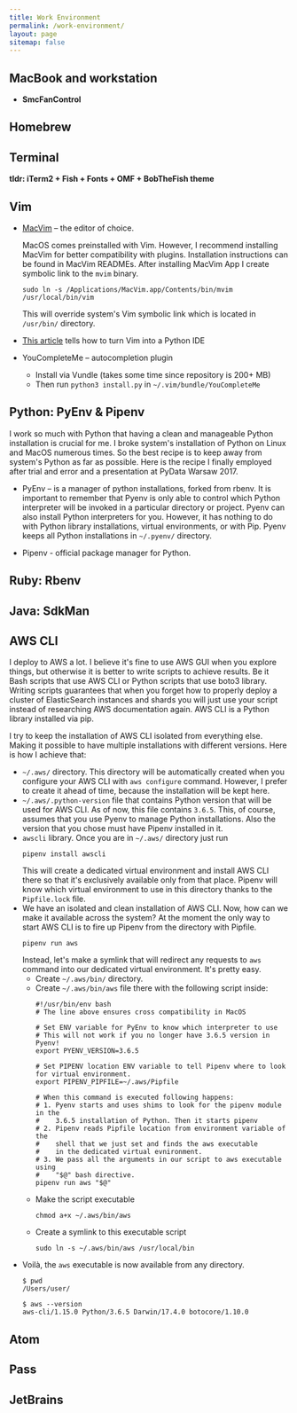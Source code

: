 ```yaml
---
title: Work Environment
permalink: /work-environment/
layout: page
sitemap: false
---
```


## MacBook and workstation

* **SmcFanControl**

## Homebrew

## Terminal

**tldr: iTerm2 + Fish + Fonts + OMF + BobTheFish theme**

## Vim

* [MacVim](https://github.com/macvim-dev/macvim) – the editor of choice.

  MacOS comes preinstalled with Vim. However, I recommend installing MacVim for better compatibility with plugins. Installation instructions can be found in MacVim READMEs. After installing MacVim App I create symbolic link to the `mvim` binary.

  ```
  sudo ln -s /Applications/MacVim.app/Contents/bin/mvim /usr/local/bin/vim
  ```

  This will override system's Vim symbolic link which is located in `/usr/bin/` directory.

* [This article](https://realpython.com/vim-and-python-a-match-made-in-heaven/) tells how to turn Vim into a Python IDE

* YouCompleteMe – autocompletion plugin

  - Install via Vundle (takes some time since repository is 200+ MB)
  - Then run `python3 install.py` in `~/.vim/bundle/YouCompleteMe`

## Python: PyEnv & Pipenv

I work so much with Python that having a clean and manageable Python installation is crucial for me. I broke system's installation of Python on Linux and MacOS numerous times. So the best recipe is to keep away from system's Python as far as possible. Here is the recipe I finally employed after trial and error and a presentation at PyData Warsaw 2017.

* PyEnv – is a manager of python installations, forked from rbenv. It is important to remember that Pyenv is only able to control which Python interpreter will be invoked in a particular directory or project. Pyenv can also install Python interpreters for you. However, it has nothing to do with Python library installations, virtual environments, or with Pip. Pyenv keeps all Python installations in `~/.pyenv/` directory.

* Pipenv - official package manager for Python.

## Ruby: Rbenv

## Java: SdkMan

## AWS CLI

I deploy to AWS a lot. I believe it's fine to use AWS GUI when you explore things, but otherwise it is better to write scripts to achieve results. Be it Bash scripts that use AWS CLI or Python scripts that use boto3 library. Writing scripts guarantees that when you forget how to properly deploy a cluster of ElasticSearch instances and shards you will just use your script instead of researching AWS documentation again. AWS CLI is a Python library installed via pip.

I try to keep the installation of AWS CLI isolated from everything else. Making it possible to have multiple installations with different versions. Here is how I achieve that:

* `~/.aws/` directory. This directory will be automatically created when you configure your AWS CLI with `aws configure` command. However, I prefer to create it ahead of time, because the installation will be kept here.
* `~/.aws/.python-version` file that contains Python version that will be used for AWS CLI. As of now, this file contains `3.6.5`. This, of course, assumes that you use Pyenv to manage Python installations. Also the version that you chose must have Pipenv installed in it.
* `awscli` library. Once you are in `~/.aws/` directory just run
  ```
  pipenv install awscli
  ```
  This will create a dedicated virtual environment and install AWS CLI there so that it's exclusively available only from that place. Pipenv will know which virtual environment to use in this directory thanks to the `Pipfile.lock` file.
* We have an isolated and clean installation of AWS CLI. Now, how can we make it available across the system? At the moment the only way to start AWS CLI is to fire up Pipenv from the directory with Pipfile.
  ```
  pipenv run aws
  ```
  Instead, let's make a symlink that will redirect any requests to `aws` command into our dedicated virtual environment. It's pretty easy.
  * Create `~/.aws/bin/` directory.
  * Create `~/.aws/bin/aws` file there with the following script inside:
    ```
    #!/usr/bin/env bash
    # The line above ensures cross compatibility in MacOS

    # Set ENV variable for PyEnv to know which interpreter to use
    # This will not work if you no longer have 3.6.5 version in Pyenv!
    export PYENV_VERSION=3.6.5

    # Set PIPENV location ENV variable to tell Pipenv where to look for virtual environment.
    export PIPENV_PIPFILE=~/.aws/Pipfile

    # When this command is executed following happens:
    # 1. Pyenv starts and uses shims to look for the pipenv module in the
    #    3.6.5 installation of Python. Then it starts pipenv
    # 2. Pipenv reads Pipfile location from environment variable of the
    #    shell that we just set and finds the aws executable
    #    in the dedicated virtual evnironment.
    # 3. We pass all the arguments in our script to aws executable using
    #    "$@" bash directive.
    pipenv run aws "$@"
    ```
  * Make the script executable
    ```
    chmod a+x ~/.aws/bin/aws
    ```
  * Create a symlink to this executable script
    ```
    sudo ln -s ~/.aws/bin/aws /usr/local/bin
    ```
* Voilà, the `aws` executable is now available from any directory.
  ```
  $ pwd
  /Users/user/

  $ aws --version
  aws-cli/1.15.0 Python/3.6.5 Darwin/17.4.0 botocore/1.10.0
  ```


## Atom

## Pass

## JetBrains

